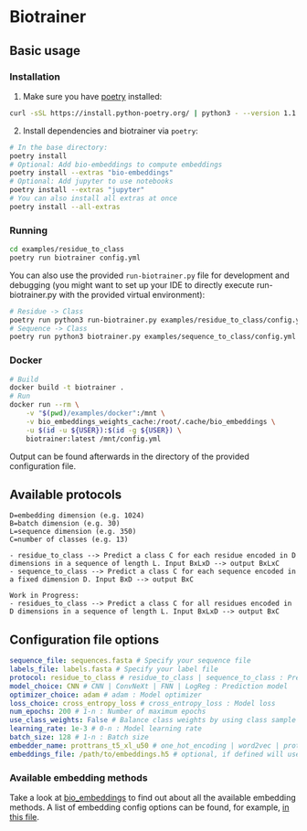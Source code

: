 # Biotrainer

## Basic usage

### Installation

1. Make sure you have [poetry](https://python-poetry.org/) installed: 
```bash
curl -sSL https://install.python-poetry.org/ | python3 - --version 1.1.13
```

2. Install dependencies and biotrainer via `poetry`:
```bash
# In the base directory:
poetry install
# Optional: Add bio-embeddings to compute embeddings
poetry install --extras "bio-embeddings"
# Optional: Add jupyter to use notebooks
poetry install --extras "jupyter"
# You can also install all extras at once
poetry install --all-extras
```

### Running

```bash
cd examples/residue_to_class
poetry run biotrainer config.yml
```

You can also use the provided `run-biotrainer.py` file for development and debugging (you might want to set up your 
IDE to directly execute run-biotrainer.py with the provided virtual environment):
```bash
# Residue -> Class
poetry run python3 run-biotrainer.py examples/residue_to_class/config.yml
# Sequence -> Class
poetry run python3 biotrainer.py examples/sequence_to_class/config.yml
```

### Docker

```bash
# Build
docker build -t biotrainer .
# Run
docker run --rm \
    -v "$(pwd)/examples/docker":/mnt \
    -v bio_embeddings_weights_cache:/root/.cache/bio_embeddings \
    -u $(id -u ${USER}):$(id -g ${USER}) \
    biotrainer:latest /mnt/config.yml
```

Output can be found afterwards in the directory of the provided configuration file.

## Available protocols

```text
D=embedding dimension (e.g. 1024)
B=batch dimension (e.g. 30)
L=sequence dimension (e.g. 350)
C=number of classes (e.g. 13)

- residue_to_class --> Predict a class C for each residue encoded in D dimensions in a sequence of length L. Input BxLxD --> output BxLxC
- sequence_to_class --> Predict a class C for each sequence encoded in a fixed dimension D. Input BxD --> output BxC

Work in Progress:
- residues_to_class --> Predict a class C for all residues encoded in D dimensions in a sequence of length L. Input BxLxD --> output BxC
```

## Configuration file options

```yaml
sequence_file: sequences.fasta # Specify your sequence file
labels_file: labels.fasta # Specify your label file
protocol: residue_to_class # residue_to_class | sequence_to_class : Prediction method
model_choice: CNN # CNN | ConvNeXt | FNN | LogReg : Prediction model 
optimizer_choice: adam # adam : Model optimizer
loss_choice: cross_entropy_loss # cross_entropy_loss : Model loss 
num_epochs: 200 # 1-n : Number of maximum epochs
use_class_weights: False # Balance class weights by using class sample size in the given dataset
learning_rate: 1e-3 # 0-n : Model learning rate
batch_size: 128 # 1-n : Batch size
embedder_name: prottrans_t5_xl_u50 # one_hot_encoding | word2vec | prottrans_t5_xl_u50 | ... : Sequence embedding method (see below)
embeddings_file: /path/to/embeddings.h5 # optional, if defined will use 'embedder_name' to name experiment
```

### Available embedding methods
Take a look at [bio_embeddings](https://github.com/sacdallago/bio_embeddings/) to find out about all the available
embedding methods. 
A list of embedding config options can be found, for example, [in this file](https://github.com/sacdallago/bio_embeddings/blob/develop/bio_embeddings/embed/pipeline.py). 
